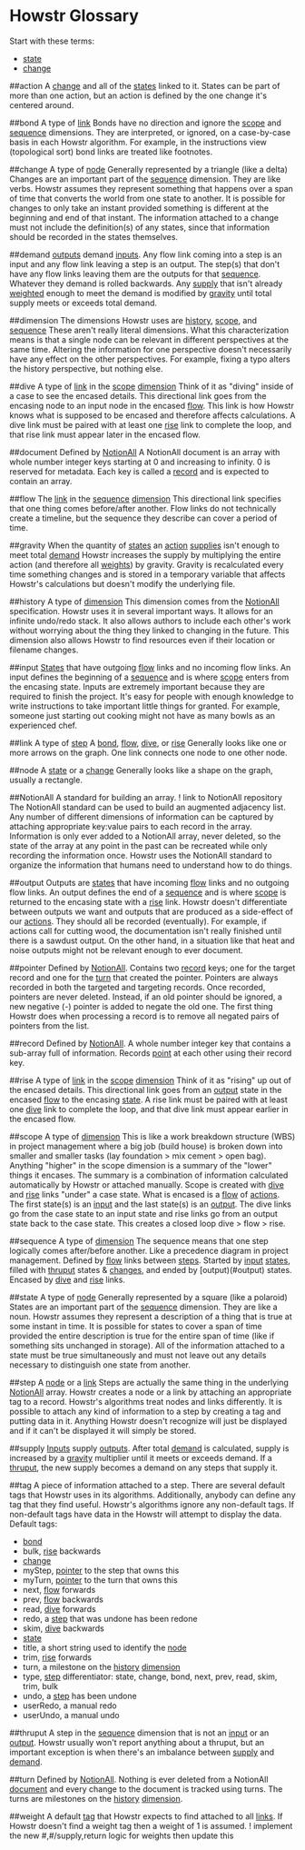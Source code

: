 # Howstr Glossary
Start with these terms:
- [state](#state)
- [change](#change)

##action
A [change](#change) and all of the [states](#state) linked to it.
States can be part of more than one action, but an action is defined by the one change it's centered around.

##bond
A type of [link](#link)
Bonds have no direction and ignore the [scope](#scope) and [sequence](#sequence) dimensions. They are interpreted, or ignored, on a case-by-case basis in each Howstr algorithm. For example, in the instructions view (topological sort) bond links are treated like footnotes. 

##change
A type of [node](#node)
Generally represented by a triangle (like a delta)
Changes are an important part of the [sequence](##sequence) dimension. They are like verbs. Howstr assumes they represent something that happens over a span of time that converts the world from one state to another. It is possible for changes to only take an instant provided something is different at the beginning and end of that instant.
The information attached to a change must not include the definition(s) of any states, since that information should be recorded in the states themselves.

##demand
[outputs](#output) demand [inputs](#input). 
Any flow link coming into a step is an input and any flow link leaving a step is an output. The step(s) that don't have any flow links leaving them are the outputs for that [sequence](#sequence). Whatever they demand is rolled backwards. Any [supply](#supply) that isn't already [weighted](#weight) enough to meet the demand is modified by [gravity](#gravity) until total supply meets or exceeds total demand.

##dimension
The dimensions Howstr uses are [history](#history), [scope](#scope), and [sequence](#sequence)
These aren't really literal dimensions. What this characterization means is that a single node can be relevant in different perspectives at the same time. Altering the information for one perspective doesn't necessarily have any effect on the other perspectives. For example, fixing a typo alters the history perspective, but nothing else.

##dive
A type of [link](#link) in the [scope](#scope) [dimension](#dimension)
Think of it as "diving" inside of a case to see the encased details. This directional link goes from the encasing node to an input node in the encased [flow](#flow). This link is how Howstr knows what is supposed to be encased and therefore affects calculations.
A dive link must be paired with at least one [rise](#rise) link to complete the loop, and that rise link must appear later in the encased flow.

##document
Defined by [NotionAll](#NotionAll)
A NotionAll document is an array with whole number integer keys starting at 0 and increasing to infinity. 0 is reserved for metadata. Each key is called a [record](#record) and is expected to contain an array.

##flow
The [link](#link) in the [sequence](#sequence) [dimension](#dimension)
This directional link specifies that one thing comes before/after another. Flow links do not technically create a timeline, but the sequence they describe can cover a period of time.

##gravity
When the quantity of [states](#state) an [action](#action) [supplies](#supply) isn't enough to meet total [demand](#demand) Howstr increases the supply by multiplying the entire action (and therefore all [weights](#weight)) by gravity.
Gravity is recalculated every time something changes and is stored in a temporary variable that affects Howstr's calculations but doesn't modify the underlying file.

##history
A type of [dimension](#dimension)
This dimension comes from the [NotionAll](#NotionAll) specification. Howstr uses it in several important ways. It allows for an infinite undo/redo stack. It also allows authors to include each other's work without worrying about the thing they linked to changing in the future. This dimension also allows Howstr to find resources even if their location or filename changes.

##input
[States](#state) that have outgoing [flow](#flow) links and no incoming flow links.
An input defines the beginning of a [sequence](#sequence) and is where [scope](#scope) enters from the encasing state.
Inputs are extremely important because they are required to finish the project. It's easy for people with enough knowledge to write instructions to take important little things for granted. For example, someone just starting out cooking might not have as many bowls as an experienced chef. 

##link
A type of [step](#step)
A [bond](#bond), [flow](#flow), [dive](#dive), or [rise](#rise)
Generally looks like one or more arrows on the graph. One link connects one node to one other node.

##node
A [state](#state) or a [change](#change)
Generally looks like a shape on the graph, usually a rectangle.

##NotionAll
A standard for building an array. ! link to NotionAll repository
The NotionAll standard can be used to build an augmented adjacency list. Any number of different dimensions of information can be captured by attaching appropriate key:value pairs to each record in the array. Information is only ever added to a NotionAll array, never deleted, so the state of the array at any point in the past can be recreated while only recording the information once.
Howstr uses the NotionAll standard to organize the information that humans need to understand how to do things.

##output
Outputs are [states](#state) that have incoming [flow](#flow) links and no outgoing flow links. An output defines the end of a [sequence](#sequence) and is where [scope](#scope) is returned to the encasing state with a [rise](#rise) link.
Howstr doesn't differentiate between outputs we want and outputs that are produced as a side-effect of our [actions](#action). They should all be recorded (eventually). For example, if actions call for cutting wood, the documentation isn't really finished until there is a sawdust output. On the other hand, in a situation like that heat and noise outputs might not be relevant enough to ever document.

##pointer
Defined by [NotionAll](#NotionAll).
Contains two [record](#record) keys; one for the target record and one for the [turn](#turn) that created the pointer.
Pointers are always recorded in both the targeted and targeting records.
Once recorded, pointers are never deleted. Instead, if an old pointer should be ignored, a new negative (-) pointer is added to negate the old one. The first thing Howstr does when processing a record is to remove all negated pairs of pointers from the list.

##record
Defined by [NotionAll](#NotionAll).
A whole number integer key that contains a sub-array full of information. Records [point](#pointer) at each other using their record key.

##rise
A type of [link](#link) in the [scope](#scope) [dimension](#dimension)
Think of it as "rising" up out of the encased details. This directional link goes from an [output](#output) state in the encased [flow](#flow) to the encasing [state](#state).
A rise link must be paired with at least one [dive](#dive) link to complete the loop, and that dive link must appear earlier in the encased flow.

##scope
A type of [dimension](#dimension)
This is like a work breakdown structure (WBS) in project management where a big job (build house) is broken down into smaller and smaller tasks (lay foundation > mix cement > open bag). 
Anything "higher" in the scope dimension is a summary of the "lower" things it encases. The summary is a combination of information calculated automatically by Howstr or attached manually.
Scope is created with [dive](#dive) and [rise](#rise) links "under" a case state. What is encased is a [flow](#flow) of [actions](#action). The first state(s) is an [input](#input) and the last state(s) is an [output](#output). The dive links go from the case state to an input state and rise links go from an output state back to the case state. This creates a closed loop dive > flow > rise.

##sequence
A type of [dimension](#dimension)
The sequence means that one step logically comes after/before another. Like a precedence diagram in project management.
Defined by [flow](#flow) links between [steps](#step).
Started by [input](#input) [states](#state), filled with [thruput](#thruput) states & [changes](#change), and ended by [output)(#output) states. Encased by [dive](#dive) and [rise](#rise) links.

##state
A type of [node](#node)
Generally represented by a square (like a polaroid)
States are an important part of the [sequence](#sequence) dimension. They are like a noun. Howstr assumes they represent a description of a thing that is true at some instant in time. It is possible for states to cover a span of time provided the entire description is true for the entire span of time (like if something sits unchanged in storage).
All of the information attached to a state must be true simultaneously and must not leave out any details necessary to distinguish one state from another.

##step
A [node](#node) or a [link](#link)
Steps are actually the same thing in the underlying [NotionAll](#NotionAll) array. Howstr creates a node or a link by attaching an appropriate tag to a record. Howstr's algorithms treat nodes and links differently.
It is possible to attach any kind of information to a step by creating a tag and putting data in it. Anything Howstr doesn't recognize will just be displayed and if it can't be displayed it will simply be stored.

##supply
[Inputs](#input) supply [outputs](#output).
After total [demand](#demand) is calculated, supply is increased by a [gravity](#gravity) multiplier until it meets or exceeds demand. If a [thruput](#thruput), the new supply becomes a demand on any steps that supply it.

##tag
A piece of information attached to a step. There are several default tags that Howstr uses in its algorithms. Additionally, anybody can define any tag that they find useful. 
Howstr's algorithms ignore any non-default tags. If non-default tags have data in the Howstr will attempt to display the data.
Default tags:
- [bond](#bond)
- bulk, [rise](#rise) backwards
- [change](#change)
- myStep, [pointer](#pointer) to the step that owns this
- myTurn, [pointer](#pointer) to the turn that owns this
- next, [flow](#flow) forwards
- prev, [flow](#flow) backwards
- read, [dive](#dive) forwards
- redo, a [step](#step) that was undone has been redone
- skim, [dive](#dive) backwards
- [state](#state)
- title, a short string used to identify the [node](#node)
- trim, [rise](#rise) forwards
- turn, a milestone on the [history](#history) [dimension](#dimension)
- type, [step](#step) differentiator: state, change, bond, next, prev, read, skim, trim, bulk
- undo, a [step](#step) has been undone
- userRedo, a manual redo
- userUndo, a manual undo

##thruput
A step in the [sequence](#sequence) dimension that is not an [input](#input) or an [output](#output).
Howstr usually won't report anything about a thruput, but an important exception is when there's an imbalance between [supply](#supply) and [demand](#demand).

##turn
Defined by [NotionAll](#NotionAll).
Nothing is ever deleted from a NotionAll [document](#document) and every change to the document is tracked using turns. The turns are milestones on the [history](#history) [dimension](#dimension).

##weight
A default [tag](#tag) that Howstr expects to find attached to all [links](#link).
If Howstr doesn't find a weight tag then a weight of 1 is assumed. ! implement the new #,#/supply,return logic for weights then update this
